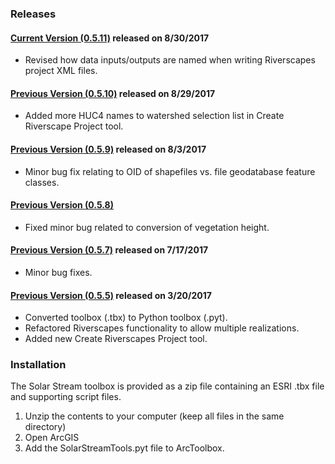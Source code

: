 ### Releases

#### [Current Version (0.5.11)](https://github.com/Riverscapes/SolarStream/docs/downloads/SolarStream_v0.5.11.zip) released on 8/30/2017
  * Revised how data inputs/outputs are named when writing Riverscapes project XML files.

#### [Previous Version (0.5.10)](#) released on 8/29/2017
  * Added more HUC4 names to watershed selection list in Create Riverscape Project tool.

#### [Previous Version (0.5.9)](#) released on 8/3/2017
  * Minor bug fix relating to OID of shapefiles vs. file geodatabase feature classes.

#### [Previous Version (0.5.8)](#)
  * Fixed minor bug related to conversion of vegetation height.

#### [Previous Version (0.5.7)](#) released on 7/17/2017
  * Minor bug fixes.

#### [Previous Version (0.5.5)](#) released on 3/20/2017
  * Converted toolbox (.tbx) to Python toolbox (.pyt).
  * Refactored Riverscapes functionality to allow multiple realizations.
  * Added new Create Riverscapes Project tool.

### Installation

The Solar Stream toolbox is provided as a zip file containing an ESRI .tbx file and supporting script files.

1. Unzip the contents to your computer (keep all files in the same directory)
2. Open ArcGIS
3. Add the SolarStreamTools.pyt file to ArcToolbox.